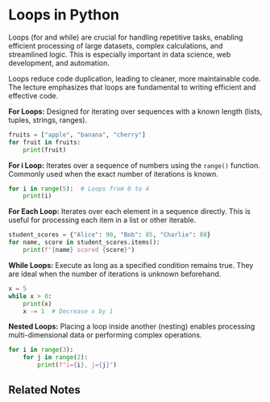 # Loops in Python

Loops (for and while) are crucial for handling repetitive tasks, enabling efficient processing of large datasets, complex calculations, and streamlined logic. This is especially important in data science, web development, and automation.

Loops reduce code duplication, leading to cleaner, more maintainable code. The lecture emphasizes that loops are fundamental to writing efficient and effective code.

**For Loops:** Designed for iterating over sequences with a known length (lists, tuples, strings, ranges).

```Python
fruits = ["apple", "banana", "cherry"]
for fruit in fruits:
    print(fruit)
```

 **For i Loop:** Iterates over a sequence of numbers using the `range()` function. Commonly used when the exact number of iterations is known.

```Python
for i in range(5):  # Loops from 0 to 4
    print(i)
```

**For Each Loop:** Iterates over each element in a sequence directly. This is useful for processing each item in a list or other iterable. 

```Python
student_scores = {"Alice": 90, "Bob": 85, "Charlie": 88}
for name, score in student_scores.items():
    print(f"{name} scored {score}")
```

**While Loops:** Execute as long as a specified condition remains true. They are ideal when the number of iterations is unknown beforehand. 

```Python
x = 5
while x > 0:
    print(x)
    x -= 1  # Decrease x by 1
```

**Nested Loops:** Placing a loop inside another (nesting) enables processing multi-dimensional data or performing complex operations.

```Python
for i in range(3):
    for j in range(2):
        print(f"i={i}, j={j}")
```
## Related Notes